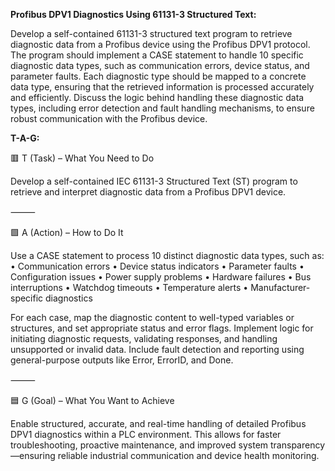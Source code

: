 **Profibus DPV1 Diagnostics Using 61131-3 Structured Text:**

Develop a self-contained 61131-3 structured text program to retrieve diagnostic data from a Profibus device using the Profibus DPV1 protocol. The program should implement a CASE statement to handle 10 specific diagnostic data types, such as communication errors, device status, and parameter faults. Each diagnostic type should be mapped to a concrete data type, ensuring that the retrieved information is processed accurately and efficiently. Discuss the logic behind handling these diagnostic data types, including error detection and fault handling mechanisms, to ensure robust communication with the Profibus device.

**T-A-G:**

🟥 T (Task) – What You Need to Do

Develop a self-contained IEC 61131-3 Structured Text (ST) program to retrieve and interpret diagnostic data from a Profibus DPV1 device.

⸻

🟩 A (Action) – How to Do It

Use a CASE statement to process 10 distinct diagnostic data types, such as:
	•	Communication errors
	•	Device status indicators
	•	Parameter faults
	•	Configuration issues
	•	Power supply problems
	•	Hardware failures
	•	Bus interruptions
	•	Watchdog timeouts
	•	Temperature alerts
	•	Manufacturer-specific diagnostics

For each case, map the diagnostic content to well-typed variables or structures, and set appropriate status and error flags. Implement logic for initiating diagnostic requests, validating responses, and handling unsupported or invalid data. Include fault detection and reporting using general-purpose outputs like Error, ErrorID, and Done.

⸻

🟦 G (Goal) – What You Want to Achieve

Enable structured, accurate, and real-time handling of detailed Profibus DPV1 diagnostics within a PLC environment. This allows for faster troubleshooting, proactive maintenance, and improved system transparency—ensuring reliable industrial communication and device health monitoring.
